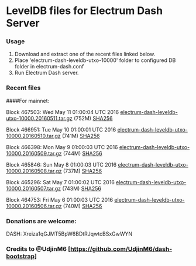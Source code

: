 # LevelDB files for Electrum Dash Server

### Usage

1. Download and extract one of the recent files linked below.
2. Place 'electrum-dash-leveldb-utxo-10000' folder to configured DB folder in electrum-dash.conf
3. Run Electrum Dash server.

### Recent files

####For mainnet:

Block 467503: Wed May 11 01:00:04 UTC 2016 [electrum-dash-leveldb-utxo-10000.20160511.tar.gz](https://transfer.sh/D0CE4/electrum-dash-leveldb-utxo-10000.20160511.tar.gz) (752M) [SHA256](https://transfer.sh/11K0H/electrum-dash-leveldb-utxo-10000.20160511.tar.gz.sha256)

Block 466951: Tue May 10 01:00:01 UTC 2016 [electrum-dash-leveldb-utxo-10000.20160510.tar.gz](https://transfer.sh/OuU4N/electrum-dash-leveldb-utxo-10000.20160510.tar.gz) (741M) [SHA256](https://transfer.sh/W2zrx/electrum-dash-leveldb-utxo-10000.20160510.tar.gz.sha256)

Block 466398: Mon May  9 01:00:03 UTC 2016 [electrum-dash-leveldb-utxo-10000.20160509.tar.gz](https://transfer.sh/4J1Zr/electrum-dash-leveldb-utxo-10000.20160509.tar.gz) (744M) [SHA256](https://transfer.sh/opsDr/electrum-dash-leveldb-utxo-10000.20160509.tar.gz.sha256)

Block 465846: Sun May  8 01:00:03 UTC 2016 [electrum-dash-leveldb-utxo-10000.20160508.tar.gz](https://transfer.sh/iEr21/electrum-dash-leveldb-utxo-10000.20160508.tar.gz) (737M) [SHA256](https://transfer.sh/NECe4/electrum-dash-leveldb-utxo-10000.20160508.tar.gz.sha256)

Block 465296: Sat May  7 01:00:02 UTC 2016 [electrum-dash-leveldb-utxo-10000.20160507.tar.gz](https://transfer.sh/EnlQ2/electrum-dash-leveldb-utxo-10000.20160507.tar.gz) (743M) [SHA256](https://transfer.sh/Rsl3R/electrum-dash-leveldb-utxo-10000.20160507.tar.gz.sha256)

Block 464753: Fri May  6 01:00:03 UTC 2016 [electrum-dash-leveldb-utxo-10000.20160506.tar.gz](https://transfer.sh/k1j9E/electrum-dash-leveldb-utxo-10000.20160506.tar.gz) (740M) [SHA256](https://transfer.sh/1Ayoq/electrum-dash-leveldb-utxo-10000.20160506.tar.gz.sha256)

### Donations are welcome:

DASH: Xreiza1qGJMT5BpW6BDtRJqwtcBSxGwWYN

### Credits to @UdjinM6 [https://github.com/UdjinM6/dash-bootstrap]
